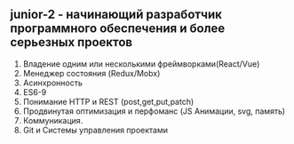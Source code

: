## junior-2 - начинающий разработчик программного обеспечения и более серьезных проектов
1. Владение одним или несколькими фреймворками(React/Vue)
2. Менеджер состояния (Redux/Mobx)
3. Асинхронность
4. ES6-9
5. Понимание HTTP и REST (post,get,put,patch)
6. Продвинутая оптимизация и перфоманс (JS Анимации, svg, память) 
7. Коммуникация.
8. Git и Системы управления проектами
